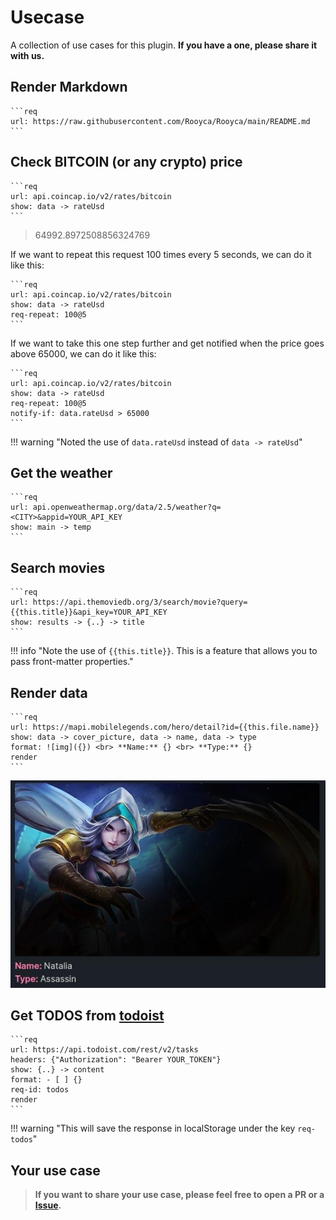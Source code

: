 # Usecase

A collection of use cases for this plugin. **If you have a one, please share it with us.**

## Render Markdown

~~~makdown
```req
url: https://raw.githubusercontent.com/Rooyca/Rooyca/main/README.md
```
~~~

## Check BITCOIN (or any crypto) price

~~~makdown
```req 
url: api.coincap.io/v2/rates/bitcoin
show: data -> rateUsd
```
~~~

> 64992.8972508856324769

If we want to repeat this request 100 times every 5 seconds, we can do it like this:

~~~makdown
```req 
url: api.coincap.io/v2/rates/bitcoin
show: data -> rateUsd
req-repeat: 100@5
```
~~~

If we want to take this one step further and get notified when the price goes above 65000, we can do it like this:

~~~makdown
```req 
url: api.coincap.io/v2/rates/bitcoin
show: data -> rateUsd
req-repeat: 100@5
notify-if: data.rateUsd > 65000
```
~~~

!!! warning "Noted the use of `data.rateUsd` instead of `data -> rateUsd`"

## Get the weather

~~~makdown
```req
url: api.openweathermap.org/data/2.5/weather?q=<CITY>&appid=YOUR_API_KEY
show: main -> temp
```
~~~

## Search movies

~~~makdown
```req
url: https://api.themoviedb.org/3/search/movie?query={{this.title}}&api_key=YOUR_API_KEY
show: results -> {..} -> title
```
~~~

!!! info "Note the use of `{{this.title}}`. This is a feature that allows you to pass front-matter properties."

## Render data

~~~makdown
```req
url: https://mapi.mobilelegends.com/hero/detail?id={{this.file.name}}
show: data -> cover_picture, data -> name, data -> type
format: ![img]({}) <br> **Name:** {} <br> **Type:** {}
render
```
~~~

![data-rendering](data-rendering.jpg)

## Get TODOS from [todoist](https://todoist.com/)

~~~makdown
```req
url: https://api.todoist.com/rest/v2/tasks
headers: {"Authorization": "Bearer YOUR_TOKEN"}
show: {..} -> content
format: - [ ] {}
req-id: todos
render
```
~~~

!!! warning "This will save the response in localStorage under the key `req-todos`"

## Your use case

> **If you want to share your use case, please feel free to open a PR or a [Issue](https://github.com/Rooyca/obsidian-api-request/issues/new/choose).**